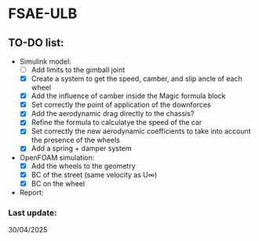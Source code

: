 # FSAE-ULB
## TO-DO list:
- Simulink model:
    - [ ] Add limits to the gimball joint
    - [x] Create a system to get the speed, camber, and slip ancle of each wheel
    - [x] Add the influence of camber inside the Magic formula block
    - [x] Set correctly the point of application of the downforces
    - [x] Add the aerodynamic drag directly to the chassis?
    - [x] Refine the formula to calculatye the speed of the car
    - [x] Set correctly the new aerodynamic coefficients to take into account the presence of the wheels
    - [x] Add a spring + damper system

- OpenFOAM simulation:
    - [x] Add the wheels to the geometry
    - [x] BC of the street (same velocity as U∞)
    - [x] BC on the wheel

- Report:

### Last update:
30/04/2025
